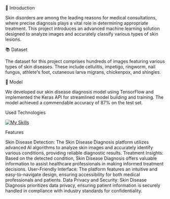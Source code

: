 🎯 Introduction

Skin disorders are among the leading reasons for medical consultations, where precise diagnosis plays a vital role in determining appropriate treatment. This project introduces an advanced machine learning solution designed to analyze images and accurately classify various types of skin lesions.

📚 Dataset

The dataset for this project comprises hundreds of images featuring various types of skin diseases. These include cellulitis, impetigo, ringworm, nail fungus, athlete's foot, cutaneous larva migrans, chickenpox, and shingles.

🤖 Model

We developed our skin disease diagnosis model using TensorFlow and implemented the Keras API for streamlined model building and training. The model achieved a commendable accuracy of 87% on the test set.

Used Technologies

[![My Skills](https://skillicons.dev/icons?i=html,css,vscode,python,tensorflow,sqlite,django)](https://skillicons.dev)


Features

Skin Disease Detection:
The Skin Disease Diagnosis platform utilizes advanced AI algorithms to analyze skin images and accurately identify various conditions, providing reliable diagnostic results.
Treatment Insights:
Based on the detected condition, Skin Disease Diagnosis offers valuable information to assist healthcare professionals in making informed treatment decisions.
User-Friendly Interface:
The platform features an intuitive and easy-to-navigate design, ensuring accessibility for both medical professionals and patients.
Data Privacy and Security:
Skin Disease Diagnosis prioritizes data privacy, ensuring patient information is securely handled in compliance with industry standards for confidentiality.
